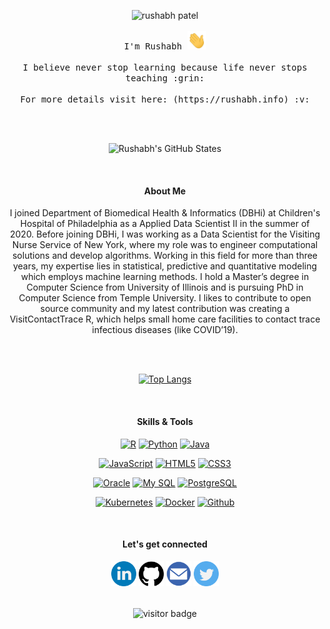 <p align="center">

  <img src="https://github.com/rushabh31/rushabh31.github.io/blob/build/src/assests/images/rushabh-img.png" alt="rushabh patel" width="16%">
  <br><br>
  <samp>
    I'm Rushabh <img src="https://raw.githubusercontent.com/ABSphreak/ABSphreak/master/gifs/Hi.gif" width="30px">
    <br><br>
    I believe never stop learning because life never stops teaching :grin:
    <br><br>
     For more details visit here: (https://rushabh.info) :v:
  </samp>
</p>

<br><br>

<div align="center">

![Rushabh's GitHub States](https://github-readme-stats.vercel.app/api?username=rushabh31&show_icons=true&theme=dark)

</div>

<br>

<div align="center">

#### About Me

<p>
I joined Department of Biomedical Health & Informatics (DBHi) at Children's Hospital of Philadelphia as a Applied Data Scientist II in the summer of 2020. Before joining DBHi, I was working as a Data Scientist for the Visiting Nurse Service of New York, where my role was to engineer computational solutions and develop algorithms. Working in this field for more than three years, my expertise lies in statistical, predictive and quantitative modeling which employs machine learning methods. I hold a Master’s degree in Computer Science from University of Illinois and is pursuing PhD in Computer Science from Temple University. I likes to contribute to open source community and my latest contribution was creating a VisitContactTrace R, which helps small home care facilities to contact trace infectious diseases (like COVID’19).</p>

<br>
<br>

[![Top Langs](https://github-readme-stats.vercel.app/api/top-langs/?username=rushabh31&theme=dark&hide_langs_below=1)](https://github.com/anuraghazra/github-readme-stats)

</div>
<br>

<div align="center">
<!-- <samp> -->

#### Skills & Tools


[![R](https://img.shields.io/badge/R-457b9d?style=for-the-badge&labelColor=black&logo=R&logoColor=blue&link=https://github.com/rushabh31)](https://github.com/rushabh31)
[![Python](https://img.shields.io/badge/Python-376D9C?style=for-the-badge&labelColor=F3CB47&logo=python&logoColor=white&link=https://github.com/rushabh31)](https://github.com/rushabh31) 
[![Java](https://img.shields.io/badge/Java-2B738B?style=for-the-badge&labelColor=fa7f11&logo=java&logoColor=white&link=https://github.com/rushabh31)](https://github.com/rushabh31)



[![JavaScript](https://img.shields.io/badge/JavaScript-e3b500?style=for-the-badge&labelColor=F4D148&logo=javascript&logoColor=white&link=https://github.com/devsmranjan)](https://github.com/rushabh31) 
[![HTML5](https://img.shields.io/badge/HTML5-E85E34?style=for-the-badge&labelColor=ff8a63&logo=html5&logoColor=white&link=https://github.com/rushabh31)](https://github.com/rushabh31) [![CSS3](https://img.shields.io/badge/CSS3-206DB5?style=for-the-badge&labelColor=3FA4D9&logo=css3&logoColor=white&link=https://github.com/rushabh31)](https://github.com/rushabh31)

[![Oracle](https://img.shields.io/badge/Oracle-SQL-32648D?style=for-the-badge&labelColor=4b8dc4&logo=sql&logoColor=white&link=https://github.com/rushabh31)](https://github.com/rushabh31)
[![My SQL](https://img.shields.io/badge/My%20SQL-DD8B38?style=for-the-badge&labelColor=205F87&logo=mysql&logoColor=white&link=https://github.com/rushabh31)](https://github.com/rushabh31) [![PostgreSQL](https://img.shields.io/badge/PostgreSQL-32648D?style=for-the-badge&labelColor=4b8dc4&logo=postgresql&logoColor=white&link=https://github.com/rushabh31)](https://github.com/rushabh31)

[![Kubernetes](https://img.shields.io/badge/Kubernetes-4081ED?style=for-the-badge&labelColor=F1B843&logo=kubernetes&logoColor=white&link=https://github.com/rushabh31)](https://github.com/rushabh31)
[![Docker](https://img.shields.io/badge/Docker-368DAF?style=for-the-badge&labelColor=3598E6&logo=docker&logoColor=white&link=https://github.com/rushabh31)](https://github.com/devsmranjan) 
[![Github](https://img.shields.io/badge/GitHub-201E1E?style=for-the-badge&labelColor=4d4d4d&logo=github&logoColor=white&link=https://github.com/rushabh31)](https://github.com/rushabh31)



</div>


<br/>

<div align="center">

#### Let's get connected

<a href="https://www.linkedin.com/in/rushabhpatel5"><img src="https://github.com/rushabh31/rushabh31/blob/master/assets/linkedin.png" width="40" /></a>
<a href="https://github.com/rushabh31"><img src="https://github.com/rushabh31/rushabh31/blob/master/assets/github-logo.png" width="40" /></a>
<a href="mailto:rushabh.patel5@gmail.com"><img src="https://github.com/rushabh31/rushabh31/blob/master/assets/gmail.png" width="40" /></a>
<a href="https://twitter.com/rushabhpatel5"><img src="https://github.com/rushabh31/rushabh31/blob/master/assets/twitter.png" width="40" /></a>



</div>

<br/>


<center>
<img align="center" src="https://visitor-badge.laobi.icu/badge?page_id=rushabh31" alt="visitor badge"/>
</center>
